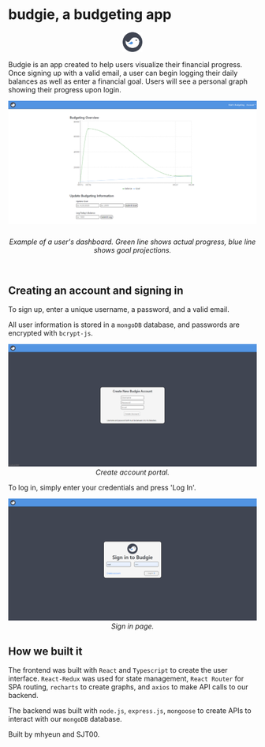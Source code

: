 # budgie, a budgeting app
<p align="center">
  <img width="40px" height="40px" style="margin-bottom: 0" src="./frontend/public/budgie.svg">
</p> 

Budgie is an app created to help users visualize their financial progress. Once signing up with a valid email, a user can begin logging their daily balances as well as enter a financial goal. Users will see a personal graph showing their progress upon login.

<p align="center">
  <img style="margin-bottom: 10px" src="./frontend/public/screenshots/dashboard.PNG" alt="dashboard">
</p> 

<p align="center">
  <i> Example of a user's dashboard. Green line shows actual progress, blue line shows goal projections. </i>
</p>
<br />

## Creating an account and signing in
To sign up, enter a unique username, a password, and a valid email.

All user information is stored in a `mongoDB` database, and passwords are encrypted with `bcrypt-js`.
<p align="center">
  <img style="margin-bottom: 0" src="./frontend/public/screenshots/signup.PNG" alt="signup">
  <i> Create account portal. </i>
</p>

To log in, simply enter your credentials and press 'Log In'.
<p align="center">
  <img style="margin-bottom: 0" src="./frontend/public/screenshots/login.PNG" alt="login">
  <i> Sign in page. </i>
</p>

## How we built it
The frontend was built with `React` and `Typescript` to create the user interface. `React-Redux` was used for state management, `React Router` for SPA routing, `recharts` to create graphs, and `axios` to make API calls to our backend.

The backend was built with `node.js`, `express.js`, `mongoose` to create APIs to interact with our `mongoDB` database.

Built by mhyeun and SJT00.

